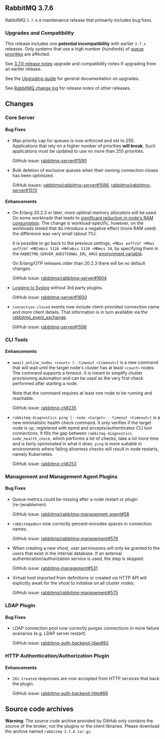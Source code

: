 ## RabbitMQ 3.7.6

RabbitMQ `3.7.6` a maintenance release that primarily includes bug fixes.

### Upgrades and Compatibility

This release includes one **potential incompatibility** with earlier `3.7.x` releases. Only systems
that use a high number (hundreds) of [queue priorities](https://www.rabbitmq.com/priority.html) are affected.

See [3.7.0 release notes](https://github.com/rabbitmq/rabbitmq-server/releases/tag/v3.7.0) upgrade and compatibility notes if upgrading from an earlier release.

See the [Upgrading guide](http://www.rabbitmq.com/upgrade.html) for general documentation on upgrades.

See [RabbitMQ change log](http://www.rabbitmq.com/changelog.html) for release notes of other releases.


## Changes

### Core Server

#### Bug Fixes

 * Max priority cap for queues is now enforced and set to 255. Applications that rely on a higher number of priorities **will break**.
   Such applications must be updated to use no more than 255 priorities.

   GitHub issue: [rabbitmq-server#1590](https://github.com/rabbitmq/rabbitmq-server/issues/1590)

 * Bulk deletion of exclusive queues when their owning connection closes has been optimized.

   GitHub issues: [rabbitmq/rabbitmq-server#1566](https://github.com/rabbitmq/rabbitmq-server/issues/1566), [rabbitmq/rabbitmq-server#1513](https://github.com/rabbitmq/rabbitmq-server/issues/1513)


#### Enhancements

 * On Erlang 20.2.3 or later, more optimal memory allocators will be used. On some workloads that leads
   to [significant reduction in node's RAM consumption](https://groups.google.com/d/msg/rabbitmq-users/LSYaac9frYw/LNZDZUlrBAAJ). The change is workload-specific, however, on the workloads
   tested that do introduce a negative effect (more RAM used) the difference was very small (about 1%).
   

   It is possible to go back to the previous settings, `+MBas aoffcbf +MHas aoffcbf +MBlmbcs 5120 +MHlmbcs 5120 +MMmcs 10`,
   by specifying them in the `RABBITMQ_SERVER_ADDITIONAL_ERL_ARGS` [environment variable](http://www.rabbitmq.com/configure.html#customise-environment).

   On Erlang/OTP releases older than 20.2.3 there will be no default changes.

   GitHub issue: [rabbitmq/rabbitmq-server#1604](https://github.com/rabbitmq/rabbitmq-server/pull/1604)

 * [Logging to Syslog](http://www.rabbitmq.com/logging.html#logging-to-syslog) without 3rd party plugins.
 
   GitHub issue: [rabbitmq-server#1600](https://github.com/rabbitmq/rabbitmq-server/pull/1600)

 * `connection.closed` events now include client-provided connection name and more client details.
   That information is in turn available via the [rabbitmq_event_exchange](https://github.com/rabbitmq/rabbitmq-event-exchange).

   GitHub issue: [rabbitmq-server#1596](https://github.com/rabbitmq/rabbitmq-server/issues/1596)


### CLI Tools

#### Enhancements

 * `await_online_nodes <count> [--timeout <timeout>]` is a new command that will wait until the target
   node's cluster has at least `<count>` nodes. The command supports a timeout. It is meant to simplify
   cluster provisioning automation and can be used as the very first check performed after starting a node.

   Note that the command requires at least one node to be running and reachable.

   GitHub issue: [rabbitmq-cli#235](https://github.com/rabbitmq/rabbitmq-cli/issues/235)

 * `rabbitmq-diagnostics ping [--node <target> --timeout <timeout>]` is a new minimalistic health check command.
   It only verifies if the target node is up, registered with epmd and accepts/authenticates CLI tool connections.
   It fills the gap between `rabbitmq-diagnostics node_health_check`, which performs a lot of checks, take a lot more time
   and is fairly opinionated in what it does. `ping` is more suitable in environments where
   failing aliveness checks will result in node restarts, namely Kubernetes.

   GitHub issue: [rabbitmq-cli#253](https://github.com/rabbitmq/rabbitmq-cli/issues/253)


### Management and Management Agent Plugins

#### Bug Fixes

 * Queue metrics could be missing after a node restart or plugin [re-]enablement.

   GitHub issue: [rabbitmq/rabbitmq-management-agent#58](https://github.com/rabbitmq/rabbitmq-management-agent/issues/58)

 * `rabbitmqadmin` now correctly percent-encodes spaces in connection names.

   GitHub issue: [rabbitmq/rabbitmq-management#576](https://github.com/rabbitmq/rabbitmq-management/issues/576)

 * When creating a new vhost, user permissions will only be granted to the users that exist in the
   internal database. If an external authentication/authorization service is used, the step is skipped.

   GitHub issue: [rabbitmq-management#531](https://github.com/rabbitmq/rabbitmq-management/issues/531)

 * Virtual host imported from definitions or created via HTTP API will explicitly await for the vhost to initialise
   on all cluster nodes.

   GitHub issue: [rabbitmq/rabbitmq-management#575](https://github.com/rabbitmq/rabbitmq-management/issues/575)


### LDAP Plugin

#### Bug Fixes

 * LDAP connection pool now correctly purges connections in more failure scenarios (e.g. LDAP server restart)

   GitHub issue: [rabbitmq-auth-backend-ldap#92](https://github.com/rabbitmq/rabbitmq-auth-backend-ldap/issues/92)


### HTTP Authentication/Authorization Plugin

#### Enhancements

 * `201 Created` responses are now accepted from HTTP services that back the plugin.

   GitHub issue: [rabbitmq-auth-backend-http#68](https://github.com/rabbitmq/rabbitmq-auth-backend-http/pull/68)


## Source code archives

**Warning**: The source code archive provided by GitHub only contains the source of the broker,
not the plugins or the client libraries. Please download the archive named `rabbitmq-3.7.6.tar.gz`.
